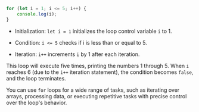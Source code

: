 ```javascript
for (let i = 1; i <= 5; i++) {
    console.log(i);
}
```

- Initialization: `let i = 1` initializes the loop control variable `i` to 1.

- Condition: `i <= 5` checks if i is less than or equal to 5.

- Iteration: `i++` increments `i` by 1 after each iteration.

This loop will execute five times, printing the numbers 1 through 5. When `i` reaches 6 (due to the `i++` iteration 
statement), the condition becomes `false`, and the loop terminates.

You can use `for` loops for a wide range of tasks, such as iterating over arrays, processing data, or executing repetitive tasks with precise control over the loop's behavior.